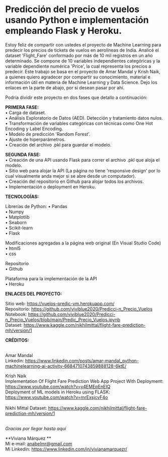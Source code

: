 # Predicción del precio de vuelos usando Python e implementación empleando Flask y Heroku.

Estoy feliz de compartir con ustedes el proyecto de Machine Learning para predecir los precios de tickets de vuelos en aerolíneas de India. Analicé el dataset 'Flight_Fare' conformado por más de 10 mil registros en un año determinado. Se compone de 10 variables independientes categóricas y la variable dependiente numérica 'Price', la cual representa los precios a predecir.
Este trabajo se basa en el proyecto de Amar Mandal y Krish Naik, a quienes quiero agradecer por compartir su conocimiento, material e 
información útil en materia de Machine Learning y Data Science. Dejo los enlaces en la parte de abajo, por si desean pasar por ahí.

Podría dividir este proyecto en dos fases que detallo a continuación:

**PRIMERA FASE:**  <br>
• Carga de dataset.   <br>
• Análisis Exploratorio de Datos (AED). Detección  y tratamiento datos nulos. <br>
• Transformación de variables categóricas con técnicas como One Hot Encoding y Label Encoding.  <br>
• Modelo de predicción 'Random Forest'.  <br>
• Ajuste de hiperparámetros.  <br>
• Creación del archivo .pkl para guardar el modelo.  <br>

**SEGUNDA FASE:** <br>
• Creación de una API usando Flask para correr el archivo .pkl que aloja el modelo.   <br>
• Sitio web para alojar la API (La página no tiene 'responsive design' por lo cual visualmente anda mejor si se abre desde un computador).   <br>
• Creación del repositorio en Github para alojar todos los archivos.   <br>
• Implementación o deployment en Heroku.   <br>

**TECNOLOGÍAS:**  <br>

Librerías de Python:
• Pandas  <br>
• Numpy   <br>
• Matplotlib   <br>
• Seaborn   <br>
• Scikit-learn   <br>
• Flask   <br>

Modificaciones agregadas a la página web original (En Visual Studio Code)   <br>
• html5  <br>
• css   <br>

Repositorio   <br>
• Github   <br>

Plataforma para la implementación de la API   <br>
• Heroku   <br>

**ENLACES DEL PROYECTO:**   <br>

Sitio web: https://vuelos-predic-vm.herokuapp.com/   <br>
Repositorio: https://github.com/viviblue2020/Predicci-n_Precio_Vuelos   <br>
Notebook: https://github.com/viviblue2020/Predicci-n_Precio_Vuelos/blob/main/Predic_Precio_Vuelos.ipynb  <br>
Dataset: https://www.kaggle.com/nikhilmittal/flight-fare-prediction-mh/version/1   <br>

**CRÉDITOS:**  <br> <br>

Amar Mandal  <br>
Linkedin: https://www.linkedin.com/posts/amar-mandal_python-machinelearning-ai-activity-6684710743859888128-6ktE/  <br>

Krish Naik  <br>
Implementation Of Flight Fare Prediction Web App Project With Deployment: https://www.youtube.com/watch?v=y4EMEpEnElQ  <br>
Deployment of ML models in Heroku using FLASK: https://www.youtube.com/watch?v=mrExsjcvF4o
 <br> <br>
Nikhi Mittal
Dataset: https://www.kaggle.com/nikhilmittal/flight-fare-prediction-mh/version/1
 <br> <br>
 
*Gracias por llegar hasta aquí*  <br>

**Viviana Márquez **  <br>
Mi e-mail: anabelmr@gmail.com  <br>
Mi Linkedin: https://www.linkedin.com/in/vivianamarquezr/  <br>

